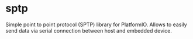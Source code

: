 # sptp
Simple point to point protocol (SPTP) library for PlatformIO. Allows to easily send data via serial connection between host and embedded device.
